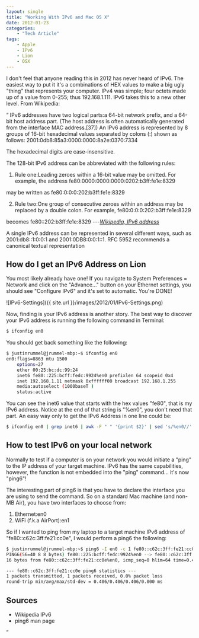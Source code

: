 ```yaml
---
layout: single
title: "Working With IPv6 and Mac OS X"
date: 2012-01-23
categories:
    - "Tech Article"
tags:
    - Apple
    - IPv6
    - Lion
    - OSX
---
```


I don't feel that anyone reading this in 2012 has never heard of IPv6. The easiest way to put it it's a combinations of HEX values to make a big ugly "thing" that represents your computer. IPv4 was simple; four octets made up of a value from 0-255; thus 192.168.1.111. IPv6 takes this to a new other level. From Wikipedia:

<q>
IPv6 addresses have two logical parts:a 64-bit network prefix, and a 64-bit host address part. (The host address is often automatically generated from the interface MAC address.[37]) An IPv6 address is represented by 8 groups of 16-bit hexadecimal values separated by colons (:) shown as follows:
		2001:0db8:85a3:0000:0000:8a2e:0370:7334

The hexadecimal digits are case-insensitive.

The 128-bit IPv6 address can be abbreviated with the following rules:

1.	Rule one:Leading zeroes within a 16-bit value may be omitted. For example, the address
 		fe80:0000:0000:0000:0202:b3ff:fe1e:8329

may be written as
 		fe80:0:0:0:202:b3ff:fe1e:8329

2.	Rule two:One group of consecutive zeroes within an address may be replaced by a double colon. For example,
 		fe80:0:0:0:202:b3ff:fe1e:8329

becomes
 		fe80::202:b3ff:fe1e:8329
</q> ---<cite>[Wikipedia, IPv6 address](http://en.wikipedia.org/wiki/IPv6_address#IPv6_addresses_in_the_Domain_Name_System)</cite>

A single IPv6 address can be represented in several different ways, such as 2001:db8::1:0:0:1 and 2001:0DB8:0:0:1::1. RFC 5952 recommends a canonical textual representation

How do I get an IPv6 Address on Lion
---

You most likely already have one! If you navigate to System Preferences = Network and click on the "Advance..." button on your Ethernet settings, you should see "Configure IPv6" and it's set to automatic. You're DONE!

![IPv6-Settings]({{ site.url }}/images/2012/01/IPv6-Settings.png)

Now, finding is your IPv6 address is another story. The best way to discover your IPv6 address is running the following command in Terminal:

``` bash
$ ifconfig en0
```

You should get back something like the following:
``` bash
$ justinrummel@jrummel-mbp:~$ ifconfig en0
en0:flags=8863 mtu 1500
	options=27
	ether 00:25:bc:dc:99:24
	inet6 fe80::225:bcff:fedc:9924%en0 prefixlen 64 scopeid 0x4
	inet 192.168.1.11 netmask 0xffffff00 broadcast 192.168.1.255
	media:autoselect (1000baseT )
	status:active
```

You can see the inet6 value that starts with the hex values "fe80", that is my IPv6 address. Notice at the end of that string is "%en0", you don't need that part. An easy way only to get the IPv6 Address in one line could be:

``` bash
$ ifconfig en0 | grep inet6 | awk -F " " '{print $2}' | sed 's/%en0//'
```

How to test IPv6 on your local network
---

Normally to test if a computer is on your network you would initiate a "ping" to the IP address of your target machine. IPv6 has the same capabilities, however, the function is not embedded into the "ping" command... it's now "ping6"!

The interesting part of ping6 is that you have to declare the interface you are using to send the command. So on a standard Mac machine (and non-MB Air), you have two interfaces to choose from:

1.  Ethernet:en0
2.  WiFi (f.k.a AirPort):en1

So if I wanted to ping from my laptop to a target machine IPv6 address of "fe80::c62c:3ff:fe21:cc0e", I would perform a ping6 the following:

``` bash
$ justinrummel@jrummel-mbp:~$ ping6 -I en0 -c 1 fe80::c62c:3ff:fe21:cc0e
PING6(56=40 8 8 bytes) fe80::225:bcff:fedc:9924%en0 --> fe80::c62c:3ff:fe21:cc0e
16 bytes from fe80::c62c:3ff:fe21:cc0e%en0, icmp_seq=0 hlim=64 time=0.406 ms

--- fe80::c62c:3ff:fe21:cc0e ping6 statistics ---
1 packets transmitted, 1 packets received, 0.0% packet loss
round-trip min/avg/max/std-dev = 0.406/0.406/0.406/0.000 ms
```

Sources
---

- Wikipedia IPv6
- ping6 man page